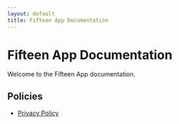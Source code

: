 ```yaml
---
layout: default
title: Fifteen App Documentation
---
```


# Fifteen App Documentation

Welcome to the Fifteen App documentation.

## Policies

- [Privacy Policy](fifteen-policy.md)
